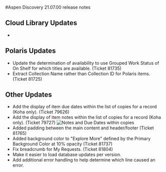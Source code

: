 #Aspen Discovery 21.07.00 release notes
## Cloud Library Updates
- 

## Polaris Updates 
- Update the determination of availability to use Grouped Work Status of On Shelf for which titles are available. (Ticket 81735)
- Extract Collection Name rather than Collection ID for Polaris items. (Ticket 81725)

## Other Updates
- Add the display of item due dates within the list of copies for a record (Koha only). (Ticket 79626)
- Add the display of item notes within the list of copies for a record (Koha only). (Ticket 79727)
  ![Notes and Due Dates within copies](/release_notes/images/21_07_00_show_notes_due_date_in_copies.png)
- Added padding between the main content and header/footer (Ticket 81765)
- Added background color to "Explore More" defined by the Primary Background Color at 10% opacity (Ticket 81737)
- Fix breadcrumb for My Requests. (Ticket 81804)  
- Make it easier to load database updates per version. 
- Add additional error handling to help determine which line caused an error. 